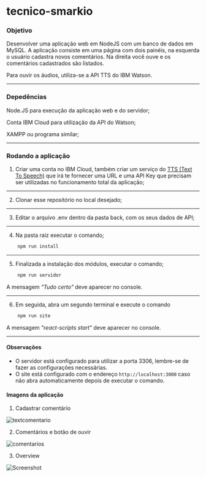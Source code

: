 # tecnico-smarkio

### Objetivo

Desenvolver uma aplicação web em NodeJS com um banco de dados em MySQL. A aplicação consiste em uma página com dois painéis, na esquerda o usuário cadastra novos comentários. Na direita você ouve e os comentários cadastrados são listados.

  

Para ouvir os áudios, utiliza-se a API TTS do IBM Watson.

 ___

### Depedências

  

Node.JS para execução da aplicação web e do servidor;

Conta IBM Cloud para utilização da API do Watson;

XAMPP ou programa similar;
___  

### Rodando a aplicação

  

1. Criar uma conta no IBM Cloud, também criar um serviço do [TTS (Text To Speech)](https://cloud.ibm.com/catalog/services/text-to-speech) que irá te fornecer uma URL e uma API Key que precisam ser utilizadas no funcionamento total da aplicação;
___
2. Clonar esse repositório no local desejado;
___
3. Editar o arquivo .env dentro da pasta back, com os seus dados de API;
___
4. Na pasta raiz executar o comando;
```javascript
	npm run install
```
___
5. Finalizada a instalação dos módulos, executar o comando;
```javascript
	npm run servidor
```
  A mensagem _"Tudo certo"_ deve aparecer no console.
___
6. Em seguida, abra um segundo terminal e execute o comando 
```javascript
	npm run site
```
A mensagem _"react-scripts start"_ deve aparecer no console.
___

#### Observações

- O servidor está configurado para utilizar a porta 3306, lembre-se de fazer as configurações necessárias.
- O site está configurado com o endereço `http://localhost:3000` caso não abra automaticamente depois de executar o comando.

#### Imagens da aplicação
1. Cadastrar comentário

![textcomentario](https://user-images.githubusercontent.com/55254749/127749679-cac3cd6d-ef78-4d98-bd39-b808d753336e.png)

2. Comentários e botão de ouvir

![comentarios](https://user-images.githubusercontent.com/55254749/127749751-57364bd2-ea88-45cc-9cce-9298fffd4922.png)

3. Overview

![Screenshot](https://user-images.githubusercontent.com/55254749/127749768-2be4618d-1fe5-4af3-8034-a3db0bd96d14.png)
